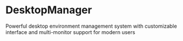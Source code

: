 # DesktopManager
Powerful desktop environment management system with customizable interface and multi-monitor support for modern users
